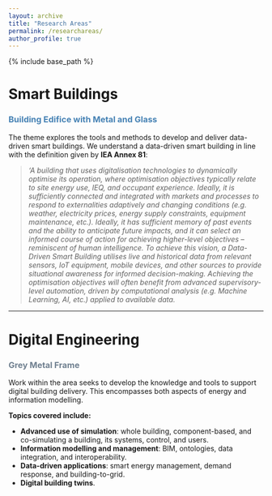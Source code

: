 ```yaml
---
layout: archive
title: "Research Areas"
permalink: /researchareas/
author_profile: true
---
```


{% include base_path %}

# **Smart Buildings**

### <span style="color:steelblue">Building Edifice with Metal and Glass</span>
The theme explores the tools and methods to develop and deliver data-driven smart buildings. We understand a data-driven smart building in line with the definition given by **IEA Annex 81**:

> *‘A building that uses digitalisation technologies to dynamically optimise its operation, where optimisation objectives typically relate to site energy use, IEQ, and occupant experience. Ideally, it is sufficiently connected and integrated with markets and processes to respond to externalities adaptively and changing conditions (e.g. weather, electricity prices, energy supply constraints, equipment maintenance, etc.). Ideally, it has sufficient memory of past events and the ability to anticipate future impacts, and it can select an informed course of action for achieving higher-level objectives – reminiscent of human intelligence. To achieve this vision, a Data-Driven Smart Building utilises live and historical data from relevant sensors, IoT equipment, mobile devices, and other sources to provide situational awareness for informed decision-making. Achieving the optimisation objectives will often benefit from advanced supervisory-level automation, driven by computational analysis (e.g. Machine Learning, AI, etc.) applied to available data.*

---

# **Digital Engineering**

### <span style="color:slategray">Grey Metal Frame</span>
Work within the area seeks to develop the knowledge and tools to support digital building delivery. This encompasses both aspects of energy and information modelling.

**Topics covered include:**

- **Advanced use of simulation**: whole building, component-based, and co-simulating a building, its systems, control, and users.
- **Information modelling and management**: BIM, ontologies, data integration, and interoperability.
- **Data-driven applications**: smart energy management, demand response, and building-to-grid.
- **Digital building twins**.

